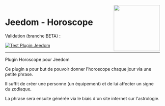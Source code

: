 <img align="right" src="plugin_info/horoscope_icon.png" width="150">

# Jeedom - Horoscope


Validation (branche BETA) :

[![Test Plugin Jeedom](https://github.com/JEALG/plugin-horoscope/actions/workflows/work.yml/badge.svg?branch=beta)](https://github.com/JEALG/plugin-horoscope/actions/workflows/work.yml)

---


Plugin Horoscope pour Jeedom

Ce plugin a pour but de pouvoir donner l'horoscope chaque jour via une petite phrase.

Il suffit de créer une personne (un équipement) et de lui affecter un signe du zodiaque.

La phrase sera ensuite générée via le biais d'un site internet sur l'astrologie.